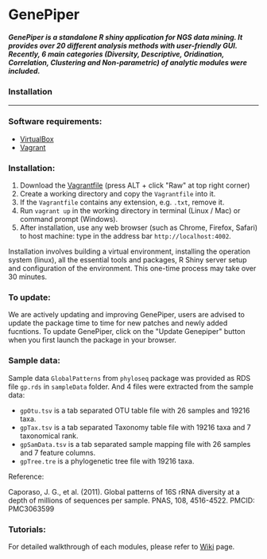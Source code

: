 # GenePiper

##### GenePiper is a standalone R shiny application for NGS data mining. It provides over 20 different analysis methods with user-friendly GUI. Recently, 6 main categories (Diversity, Descriptive, Oridination, Correlation, Clustering and Non-parametric) of analytic modules were included.


### Installation

---

### Software requirements:
* [VirtualBox](https://www.virtualbox.org)
* [Vagrant](https://www.vagrantup.com)


### Installation:
1. Download the [Vagrantfile](https://github.com/raytonghk/genepiper/blob/master/Vagrantfile) (press ALT + click "Raw" at top right corner)
2. Create a working directory and copy the `Vagrantfile` into it.
3. If the `Vagrantfile` contains any extension, e.g. `.txt`, remove it.
4. Run `vagrant up` in the working directory in terminal (Linux / Mac) or command prompt (Windows).
5. After installation, use any web browser (such as Chrome, Firefox, Safari) to host machine: type in the address bar `http://localhost:4002`.

Installation involves building a virtual environment, installing the operation system (linux), all the essential tools and packages, R Shiny server setup and configuration of the environment. This one-time process may take over 30 minutes.


### To update:
We are actively updating and improving GenePiper, users are advised to update the package time to time for new patches and newly added fucntions. To update GenePiper, click on the "Update Genepiper" button when you first launch the package in your browser.

### Sample data:

Sample data `GlobalPatterns` from `phyloseq` package was provided as RDS file `gp.rds` in `sampleData` folder. And 4 files were extracted from the sample data:
* `gpOtu.tsv` is a tab separated OTU table file with 26 samples and 19216 taxa.
* `gpTax.tsv` is a tab separated Taxonomy table file with 19216 taxa and 7 taxonomical rank.
* `gpSamData.tsv` is a tab separated sample mapping file with 26 samples and 7 feature columns.
* `gpTree.tre` is a phylogenetic tree file with 19216 taxa.

Reference:

Caporaso, J. G., et al. (2011). Global patterns of 16S rRNA diversity at a depth of millions of sequences per sample. PNAS, 108, 4516-4522. PMCID: PMC3063599

### Tutorials:

For detailed walkthrough of each modules, please refer to [Wiki](https://github.com/raytonghk/genepiper/wiki/01.-Introduction) page.
